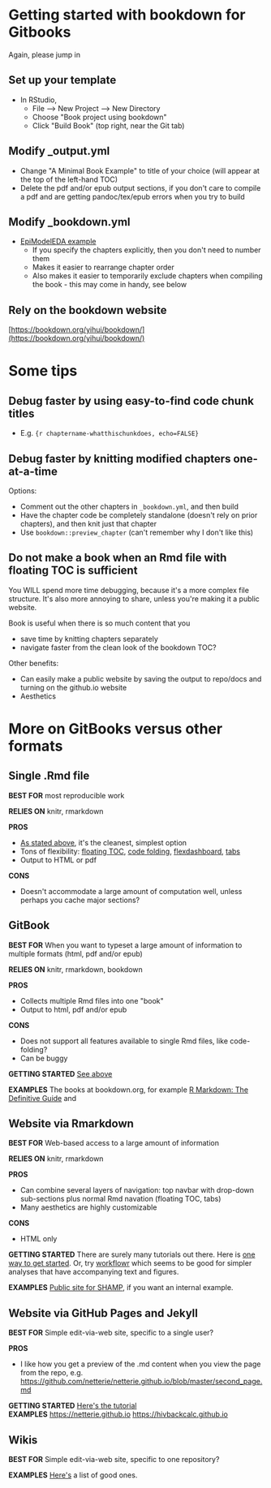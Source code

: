 
# Getting started with bookdown for Gitbooks

Again, please jump in

## Set up your template
- In RStudio, 
   - File --> New Project --> New Directory
   - Choose "Book project using bookdown"
   - Click "Build Book" (top right, near the Git tab) 
   
## Modify _output.yml
- Change "A Minimal Book Example" to title of your choice (will appear at the top of the left-hand TOC)
- Delete the pdf and/or epub output sections, if you don't care to compile a pdf and are getting pandoc/tex/epub errors when you try to build

## Modify _bookdown.yml
- [EpiModelEDA example](https://github.com/statnet/EpiModelEDA/blob/master/_bookdown.yml)
    - If you specify the chapters explicitly, then you don't need to number them
    - Makes it easier to rearrange chapter order
    - Also makes it easier to temporarily exclude chapters when compiling the book - this may come in handy, see below

## Rely on the bookdown website
[https://bookdown.org/yihui/bookdown/](https://bookdown.org/yihui/bookdown/)

# Some tips

## Debug faster by using easy-to-find code chunk titles
- E.g. ```{r chaptername-whatthischunkdoes, echo=FALSE}```


## Debug faster by knitting modified chapters one-at-a-time
Options:
- Comment out the other chapters in ```_bookdown.yml```, and then build
- Have the chapter code be completely standalone (doesn't rely on prior chapters), and then knit just that chapter
- Use ```bookdown::preview_chapter``` (can't remember why I don't like this)

## Do not make a book when an Rmd file with floating TOC is sufficient
You WILL spend more time debugging, because it's a more complex file structure. It's also more annoying to share, unless you're making it a public website.

Book is useful when there is so much content that you 
- save time by knitting chapters separately
- navigate faster from the clean look of the bookdown TOC?

Other benefits:
- Can easily make a public website by saving the output to repo/docs and turning on the github.io website
- Aesthetics

# More on GitBooks versus other formats

## Single .Rmd file 

**BEST FOR** most reproducible work

**RELIES ON** knitr, rmarkdown

**PROS**
- [As stated above](https://github.com/netterie/resources/tree/master/gitbook_info#do-not-make-a-book-when-an-rmd-file-with-floating-toc-is-sufficient), it's the cleanest, simplest option 
- Tons of flexibility: [floating TOC](https://bookdown.org/yihui/rmarkdown/html-document.html#table-of-contents), [code folding](https://bookdown.org/yihui/rmarkdown/html-document.html#code-folding), [flexdashboard](https://rmarkdown.rstudio.com/flexdashboard/), [tabs](https://bookdown.org/yihui/rmarkdown/html-document.html#tabbed-sections)
- Output to HTML or pdf

**CONS**
- Doesn't accommodate a large amount of computation well, unless perhaps you cache major sections? 

## GitBook

**BEST FOR** When you want to typeset a large amount of information to multiple formats (html, pdf and/or epub)

**RELIES ON** knitr, rmarkdown, bookdown

**PROS**
- Collects multiple Rmd files into one "book"
- Output to html, pdf and/or epub

**CONS**
- Does not support all features available to single Rmd files, like code-folding?
- Can be buggy 

**GETTING STARTED** [See above](https://github.com/netterie/resources/tree/master/gitbook_info#getting-started-with-bookdown-for-gitbooks)

**EXAMPLES** The books at bookdown.org, for example [R Markdown: The Definitive Guide](https://bookdown.org/yihui/rmarkdown/) and 

## Website via Rmarkdown

**BEST FOR** Web-based access to a large amount of information

**RELIES ON** knitr, rmarkdown

**PROS** 
- Can combine several layers of navigation: top navbar with drop-down sub-sections plus normal Rmd navation (floating TOC, tabs)
- Many aesthetics are highly customizable 

**CONS**
- HTML only

**GETTING STARTED** There are surely many tutorials out there. Here is [one way to get started](https://github.com/netterie/resources/tree/master/websites#websites-with-rmarkdown). Or, try [workflowr](https://jdblischak.github.io/workflowrBeta/index.html#why-use-workflowr) which seems to be good for simpler analyses that have accompanying text and figures.

**EXAMPLES** [Public site for SHAMP](https://statnet.github.io/SHAMP-public), if you want an internal example. 

## Website via GitHub Pages and Jekyll

**BEST FOR** Simple edit-via-web site, specific to a single user?

**PROS**
- I like how you get a preview of the .md content when you view the page from the repo, e.g. https://github.com/netterie/netterie.github.io/blob/master/second_page.md

**GETTING STARTED** [Here's the tutorial](https://guides.github.com/features/pages/#setup)  
**EXAMPLES**
https://netterie.github.io
https://hivbackcalc.github.io

## Wikis

**BEST FOR** Simple edit-via-web site, specific to one repository?

**EXAMPLES**
 [Here's](https://www.quora.com/What-are-some-examples-of-very-well-made-GitHub-wiki-pages-for-open-source-projects) a list of good ones.